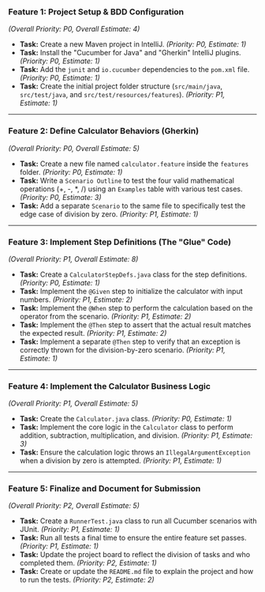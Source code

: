 
### **Feature 1: Project Setup & BDD Configuration**
*(Overall Priority: P0, Overall Estimate: 4)*

* **Task:** Create a new Maven project in IntelliJ. *(Priority: P0, Estimate: 1)*
* **Task:** Install the "Cucumber for Java" and "Gherkin" IntelliJ plugins. *(Priority: P0, Estimate: 1)*
* **Task:** Add the `junit` and `io.cucumber` dependencies to the `pom.xml` file. *(Priority: P0, Estimate: 1)*
* **Task:** Create the initial project folder structure (`src/main/java`, `src/test/java`, and `src/test/resources/features`). *(Priority: P1, Estimate: 1)*

---
### **Feature 2: Define Calculator Behaviors (Gherkin)**
*(Overall Priority: P0, Overall Estimate: 5)*

* **Task:** Create a new file named `calculator.feature` inside the `features` folder. *(Priority: P0, Estimate: 1)*
* **Task:** Write a `Scenario Outline` to test the four valid mathematical operations (+, -, \*, /) using an `Examples` table with various test cases. *(Priority: P0, Estimate: 3)*
* **Task:** Add a separate `Scenario` to the same file to specifically test the edge case of division by zero. *(Priority: P1, Estimate: 1)*

---
### **Feature 3: Implement Step Definitions (The "Glue" Code)**
*(Overall Priority: P1, Overall Estimate: 8)*

* **Task:** Create a `CalculatorStepDefs.java` class for the step definitions. *(Priority: P0, Estimate: 1)*
* **Task:** Implement the `@Given` step to initialize the calculator with input numbers. *(Priority: P1, Estimate: 2)*
* **Task:** Implement the `@When` step to perform the calculation based on the operator from the scenario. *(Priority: P1, Estimate: 2)*
* **Task:** Implement the `@Then` step to assert that the actual result matches the expected result. *(Priority: P1, Estimate: 2)*
* **Task:** Implement a separate `@Then` step to verify that an exception is correctly thrown for the division-by-zero scenario. *(Priority: P1, Estimate: 1)*

---
### **Feature 4: Implement the Calculator Business Logic**
*(Overall Priority: P1, Overall Estimate: 5)*

* **Task:** Create the `Calculator.java` class. *(Priority: P0, Estimate: 1)*
* **Task:** Implement the core logic in the `Calculator` class to perform addition, subtraction, multiplication, and division. *(Priority: P1, Estimate: 3)*
* **Task:** Ensure the calculation logic throws an `IllegalArgumentException` when a division by zero is attempted. *(Priority: P1, Estimate: 1)*

---
### **Feature 5: Finalize and Document for Submission**
*(Overall Priority: P2, Overall Estimate: 5)*

* **Task:** Create a `RunnerTest.java` class to run all Cucumber scenarios with JUnit. *(Priority: P1, Estimate: 1)*
* **Task:** Run all tests a final time to ensure the entire feature set passes. *(Priority: P1, Estimate: 1)*
* **Task:** Update the project board to reflect the division of tasks and who completed them. *(Priority: P2, Estimate: 1)*
* **Task:** Create or update the `README.md` file to explain the project and how to run the tests. *(Priority: P2, Estimate: 2)*
